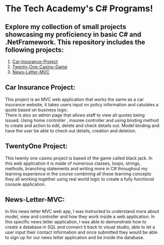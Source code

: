 # The Tech Academy's C# Programs!

## Explore my collection of small projects showcasing my proficiency in basic C# and .NetFramework. This repository includes the following projects:

  <ol>
    <li><a href="https://github.com/psalazar5/The-Tech-Academy-Basic-C-Sharp-Projects/tree/main/Basic_C%23_Programs/CarInsurance">Car-Insurance-Project</a></li>
    <li><a href="https://github.com/psalazar5/The-Tech-Academy-Basic-C-Sharp-Projects/tree/main/Basic_C%23_Programs/TwentyOne">Twenty-One-Casino-Game</a></li>
    <li><a href="https://github.com/psalazar5/The-Tech-Academy-Basic-C-Sharp-Projects/tree/main/Basic_C%23_Programs/WebApplicationMVC">News-Letter-MVC</a></li>
  </ol>
  
<h2>Car Insurance Project:</h2>
</hr>
<p>This project is an MVC web application that works the same as a car insurance website, it takes users input on policy information and calulates a quote based on business logic.</br>
There is also an admin page that allows staff to view all quotes being issued. Using home controller , insuree controller and using binding method to create and action to edit, delete and check details out. Model binding and have the user be able to check out details, creation and deletion. </p>
</hr>
<h2>TwentyOne Project:</h2>
</hr>
<p>This twenty one casino project is based of the game called black jack. In this web application it is made of numerous classes, loops, strings, methods, branching statements and writing more in C# throughout my learning experience 
in the course combining all these learning concepts they all working together using real world logic to create a fully functional console application.</p>
</hr>
<h2>News-Letter-MVC:</h2>
</hr>
<p>In this news letter MVC web app, I was instructed to understand more about model, view and controller and how they work inside a web application. In this specific news letter application, I was able to demonstrate
how to create a database in SQL and connect it back to visual studio, able to let a user input their contact information and once submitted they would be able to sign up for our news letter application and be inside the database. </p>
</hr>
